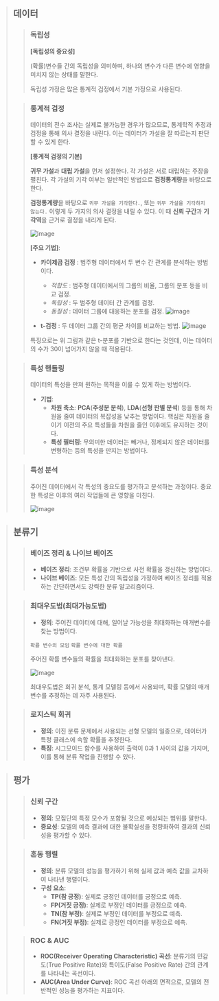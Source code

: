 > ## 데이터
>
> > ### 독립성
> > **[독립성의 중요성]**
> >
> > (확률)변수들 간의 독립성을 의미하며, 하나의 변수가 다른 변수에 영향을 미치지 않는 상태를 말한다. 
> > 
> > 독립성 가정은 많은 통계적 검정에서 기본 가정으로 사용된다.
>
> > ### 통계적 검정
> > 데이터의 전수 조사는 실제로 불가능한 경우가 많으므로, 통계학적 추정과 검정을 통해 의사 결정을 내린다. 이는 데이터가 가설을 잘 따르는지 판단할 수 있게 한다.
> >
> > **[통계적 검정의 기본]**
> >
> > **귀무 가설**과 **대립 가설**을 먼저 설정한다. 각 가설은 서로 대립하는 주장을 펼친다. 각 가설의 기각 여부는 일반적인 방법으로 **검정통계량**을 바탕으로 한다. 
> >
> > **검정통계량**을 바탕으로 ```귀무 가설을 기각한다.```, 또는 ```귀무 가설을 기각하지 않는다.``` 이렇게 두 가지의 의사 결정을 내릴 수 있다. 이 때 **신뢰 구간**과 **기각역**을 근거로 결정을 내리게 된다.
> >
> > ![image](https://github.com/user-attachments/assets/86704e12-b9cd-4188-ac29-769f53a70a71)
> >
> > **[주요 기법]**:
> > - **카이제곱 검정** : 범주형 데이터에서 두 변수 간 관계를 분석하는 방법이다.
> >   - *적합도* : 범주형 데이터에서의 그룹의 비율, 그룹의 분포 등을 비교 검정.
> >   - *독립성* : 두 범주형 데이터 간 관계를 검정.
> >   - *동질성* : 데이터 그룹에 대응하는 분포를 검정.
> > ![image](https://github.com/user-attachments/assets/a7fef6cb-5bdf-4038-af53-35b4e9991fff)
> >
> > - **t-검정** : 두 데이터 그룹 간의 평균 차이를 비교하는 방법.
> >   ![image](https://github.com/user-attachments/assets/91d0be41-00a8-4a2d-bf28-55037cb582f7)
> >
> > 특징으로는 위 그림과 같은 t-분포를 기반으로 한다는 것인데, 이는 데이터의 수가 30이 넘어가지 않을 때 적용된다.
>
>
> > ### 특성 핸들링
> > 데이터의 특성을 만져 원하는 목적을 이룰 수 있게 하는 방법이다. 
> > - **기법**:
> >   - **차원 축소**: **PCA**(**주성분 분석**), **LDA**(**선형 판별 분석**) 등을 통해 차원을 줄여 데이터의 복잡성을 낮추는 방법이다. 핵심은 차원을 줄이기 이전의 주요 특성들을 차원을 줄인 이후에도 유지하는 것이다.
> >   - **특성 필터링**: 무의미한 데이터는 빼거나, 정제되지 않은 데이터를 변형하는 등의 특성을 만지는 방법이다.
>
> > ### 특성 분석
> > 주어진 데이터에서 각 특성의 중요도를 평가하고 분석하는 과정이다. 중요한 특성은 이후의 여러 작업들에 큰 영향을 미친다.
> >
> > ![image](https://github.com/user-attachments/assets/bc8af9ee-1125-4065-9ddc-632241d15074)


> ## 분류기
>
> > ### 베이즈 정리 & 나이브 베이즈
> > - **베이즈 정리**: 조건부 확률을 기반으로 사전 확률을 갱신하는 방법이다.
> > - **나이브 베이즈**: 모든 특성 간의 독립성을 가정하여 베이즈 정리를 적용하는 간단하면서도 강력한 분류 알고리즘이다.
> 
> > ### 최대우도법(최대가능도법)
> > - **정의**: 주어진 데이터에 대해, 일어날 가능성을 최대화하는 매개변수를 찾는 방법이다.
> >
> > ```확률 변수의 모임``` ```확률 변수에 대한 확률```
> >
> > 주어진 확률 변수들의 확률을 최대화하는 분포를 찾아낸다.
> >
> > ![image](https://github.com/user-attachments/assets/ce4cac4d-9c73-4295-a686-b20e54463e25)
> >
> > 최대우도법은 회귀 분석, 통계 모델링 등에서 사용되며, 확률 모델의 매개변수를 추정하는 데 자주 사용된다.
> 
> > ### 로지스틱 회귀
> > - **정의**: 이진 분류 문제에서 사용되는 선형 모델의 일종으로, 데이터가 특정 클래스에 속할 확률을 추정한다.
> > - **특징**: 시그모이드 함수를 사용하여 출력이 0과 1 사이의 값을 가지며, 이를 통해 분류 작업을 진행할 수 있다.

> ## 평가
>
> > ### 신뢰 구간
> > - **정의**: 모집단의 특정 모수가 포함될 것으로 예상되는 범위를 말한다.
> > - **중요성**: 모델의 예측 결과에 대한 불확실성을 정량화하여 결과의 신뢰성을 평가할 수 있다.
>
> > ### 혼동 행렬
> > - **정의**: 분류 모델의 성능을 평가하기 위해 실제 값과 예측 값을 교차하여 나타낸 행렬이다.
> > - **구성 요소**:
> >   - **TP(참 긍정)**: 실제로 긍정인 데이터를 긍정으로 예측.
> >   - **FP(거짓 긍정)**: 실제로 부정인 데이터를 긍정으로 예측.
> >   - **TN(참 부정)**: 실제로 부정인 데이터를 부정으로 예측.
> >   - **FN(거짓 부정)**: 실제로 긍정인 데이터를 부정으로 예측.
> 
> > ### ROC & AUC
> > - **ROC(Receiver Operating Characteristic) 곡선**: 분류기의 민감도(True Positive Rate)와 특이도(False Positive Rate) 간의 관계를 나타내는 곡선이다.
> > - **AUC(Area Under Curve)**: ROC 곡선 아래의 면적으로, 모델의 전반적인 성능을 평가하는 지표이다.
